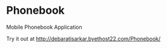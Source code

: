 # Phonebook
Mobile Phonebook Application 

Try it out at http://debaratisarkar.byethost22.com/Phonebook/
